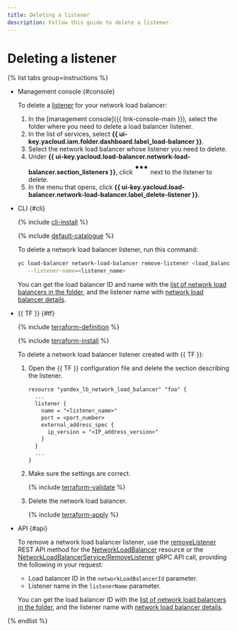```yaml
---
title: Deleting a listener
description: Follow this guide to delete a listener.
---
```


# Deleting a listener

{% list tabs group=instructions %}

- Management console {#console}
  
  To delete a [listener](../concepts/listener.md) for your network load balancer:
  
  1. In the [management console]({{ link-console-main }}), select the folder where you need to delete a load balancer listener.
  1. In the list of services, select **{{ ui-key.yacloud.iam.folder.dashboard.label_load-balancer }}**.
  1. Select the network load balancer whose listener you need to delete.
  1. Under **{{ ui-key.yacloud.load-balancer.network-load-balancer.section_listeners }}**, click ![image](../../_assets/console-icons/ellipsis.svg) next to the listener to delete.
  1. In the menu that opens, click **{{ ui-key.yacloud.load-balancer.network-load-balancer.label_delete-listener }}**.
  
- CLI {#cli}
  
  {% include [cli-install](../../_includes/cli-install.md) %}
  
  {% include [default-catalogue](../../_includes/default-catalogue.md) %}
  
  To delete a network load balancer listener, run this command:

  ```bash
  yc load-balancer network-load-balancer remove-listener <load_balancer_name_or_ID> \
     --listener-name=<listener_name>
  ```

  You can get the load balancer ID and name with the [list of network load balancers in the folder](load-balancer-list.md#list), and the listener name with [network load balancer details](load-balancer-list.md#get).

- {{ TF }} {#tf}

  {% include [terraform-definition](../../_tutorials/_tutorials_includes/terraform-definition.md) %}

  {% include [terraform-install](../../_includes/terraform-install.md) %}

  To delete a network load balancer listener created with {{ TF }}:
  1. Open the {{ TF }} configuration file and delete the section describing the listener.

     ```hcl
     resource "yandex_lb_network_load_balancer" "foo" {
       ...
       listener {
         name = "<listener_name>"
         port = <port_number>
         external_address_spec {
           ip_version = "<IP_address_version>"
         }
       }
       ...
     }
     ```

  1. Make sure the settings are correct.

     {% include [terraform-validate](../../_includes/mdb/terraform/validate.md) %}

  1. Delete the network load balancer.

     {% include [terraform-apply](../../_includes/mdb/terraform/apply.md) %}

- API {#api}
  
  To remove a network load balancer listener, use the [removeListener](../api-ref/NetworkLoadBalancer/removeListener.md) REST API method for the [NetworkLoadBalancer](../api-ref/NetworkLoadBalancer/index.md) resource or the [NetworkLoadBalancerService/RemoveListener](../api-ref/grpc/NetworkLoadBalancer/removeListener.md) gRPC API call, providing the following in your request:

  * Load balancer ID in the `networkLoadBalancerId` parameter.
  * Listener name in the `listenerName` parameter.

  You can get the load balancer ID with the [list of network load balancers in the folder](load-balancer-list.md#list), and the listener name with [network load balancer details](load-balancer-list.md#get).

{% endlist %}